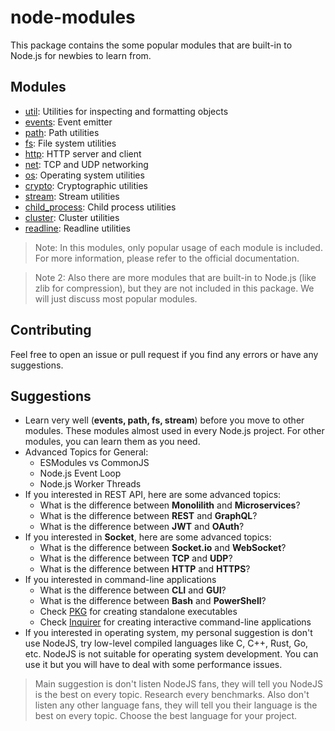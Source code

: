 # node-modules

This package contains the some popular modules that are built-in to Node.js for newbies to learn from.

## Modules

- [util](/util.md): Utilities for inspecting and formatting objects
- [events](/events.md): Event emitter
- [path](/path.md): Path utilities
- [fs](/fs.md): File system utilities
- [http](/http.md): HTTP server and client
- [net](/net.md): TCP and UDP networking
- [os](/os.md): Operating system utilities
- [crypto](/crypto.md): Cryptographic utilities
- [stream](/stream.md): Stream utilities
- [child_process](/child_process.md): Child process utilities
- [cluster](/cluster.md): Cluster utilities
- [readline](/readline.md): Readline utilities

> Note: In this modules, only popular usage of each module is included. For more information, please refer to the
> official documentation.

> Note 2: Also there are more modules that are built-in to Node.js (like zlib for compression), but they are not
> included in this package. We will just discuss most popular modules.

## Contributing

Feel free to open an issue or pull request if you find any errors or have any suggestions.

## Suggestions

- Learn very well (**events, path, fs, stream**) before you move to other modules. These modules almost used in every
  Node.js project.
  For other modules, you can learn them as you need.
- Advanced Topics for General:
    - ESModules vs CommonJS
    - Node.js Event Loop
    - Node.js Worker Threads
- If you interested in REST API, here are some advanced topics:
    - What is the difference between **Monolilith** and **Microservices**?
    - What is the difference between **REST** and **GraphQL**?
    - What is the difference between **JWT** and **OAuth**?
- If you interested in **Socket**, here are some advanced topics:
    - What is the difference between **Socket.io** and **WebSocket**?
    - What is the difference between **TCP** and **UDP**?
    - What is the difference between **HTTP** and **HTTPS**?
- If you interested in command-line applications
    - What is the difference between **CLI** and **GUI**?
    - What is the difference between **Bash** and **PowerShell**?
    - Check [PKG](https://npmjs.com/package/pkg) for creating standalone executables
    - Check [Inquirer](https://npmjs.com/package/inquirer) for creating interactive command-line applications
- If you interested in operating system, my personal suggestion is don't use NodeJS, try low-level compiled languages
  like C, C++, Rust, Go, etc. NodeJS is not suitable for operating system development. You can use it but you will have
  to deal with some performance issues.

> Main suggestion is don't listen NodeJS fans, they will tell you NodeJS is the best on every topic. Research every
> benchmarks. Also don't listen any other language fans, they will tell you their language is the best on every topic.
> Choose the best language for your project.
